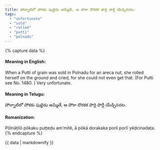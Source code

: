 ```yaml
---
title: పోల్నాటిలో పోకకు పుట్టెడు అమ్మితే, ఆ పోకా దొరకక పొర్లి పొర్లీ యేడ్చినదట.
tags:
  - "unfortunate"
  - "sold"
  - "rolled"
  - "putti"
  - "polnadu"
---
```


{% capture data %}
#### Meaning in English:
When a Putti of grain was sold in Polnadu for an areca nut, she rolled herself on the ground and cried, for she could not even get that.
(For Putti see No. 1480. )
Very unfortunate.

#### Meaning in Telugu:
పోల్నాటిలో పోకకు పుట్టెడు అమ్మితే, ఆ పోకా దొరకక పొర్లి పొర్లీ యేడ్చినదట.

#### Romanization:
Pōlnāṭilō pōkaku puṭṭeḍu am'mitē, ā pōkā dorakaka porli porlī yēḍcinadaṭa.
{% endcapture %}

{{ data | markdownify }}

